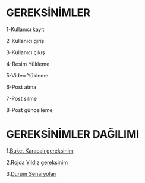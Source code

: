 ﻿# GEREKSİNİMLER
1-Kullanıcı kayıt

2-Kullanıcı giriş

3-Kullanıcı çıkış

4-Resim Yükleme

5-Video Yükleme

6-Post atma

7-Post silme

8-Post güncelleme


# GEREKSİNİMLER	DAĞILIMI


1.[Buket Karaçalı gereksinim](buket_gereksinim.md)

2.[Rojda Yıldız gereksinim](rojda_gereksinim.md)

3.[Durum Senaryoları](Durum-senaryoları.md)






